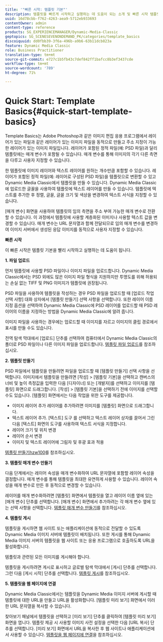 ```yaml
---
title: '"빠른 시작: 템플릿 기본"'
description: 템플릿을 빠르게 시작하고 실행하는 데 도움이 되는 소개 및 빠른 시작 템플릿 기본 사항.
uuid: 16d78cbb-f762-4263-aea9-5712eb933693
contentOwner: admin
content-type: reference
products: SG_EXPERIENCEMANAGER/Dynamic-Media-Classic
geptopics: SG_SCENESEVENONDEMAND_PK/categories/template_basics
discoiquuid: dd0fbb39-3f6a-496b-a9b6-63b11dcb823a
feature: Dynamic Media Classic
role: Business Practitioner
translation-type: tm+mt
source-git-commit: e727c1b5fb43c7def842ff1bafcc8b3ef3437cde
workflow-type: tm+mt
source-wordcount: '789'
ht-degree: 71%

---
```



# Quick Start: Template Basics{#quick-start-template-basics}

Template Basics는 Adobe Photoshop과 같은 이미지 편집 응용 프로그램에서 레이어가 있는 파일과 같은 레이어가 있는 이미지 파일을 동적으로 만들고 주소 지정이 가능한 레이어가 있는 이미지 파일입니다. 레이어가 포함된 정적 파일(예: PSD 파일)과 달리 템플릿에는 매개 변수가 포함될 수 있습니다. 매개 변수를 통해 이미지의 각기 다른 측면을 다루고 사용자 지정할 수 있습니다.

한 템플릿에 이미지 레이어와 텍스트 레이어를 원하는 개수만큼 포함할 수 있습니다. 레이어가 포함된 정적 파일(예: 레이어로 구성된 PSD 파일)을 템플릿으로 변환할 수 있고 Dynamic Media Classic에서 템플릿을 만들 수 있습니다. Dynamic Media Classic에 업로드한 글꼴을 사용하여 템플릿에 텍스트 레이어를 만들 수 있습니다. 템플릿에 텍스트를 추가한 후 정렬, 글꼴, 글꼴 크기 및 색상을 변경하여 텍스트 서식을 지정할 수 있습니다.

[매개 변수] 화면을 사용하여 템플릿의 임의 측면을 주소 부여 가능한 매개 변수로 전환할 수 있습니다. 이 과정에서 템플릿에 사용할 계층화된 이미지나 사용할 텍스트 값을 변경할 수 있습니다. 매개 변수는 URL 문자열과 함께 전달되므로 임의 매개 변수를 변경하여 이미지 서버에서 생성된 응답 이미지를 동적으로 사용자 지정할 수 있습니다.

**빠른 시작**

이 빠른 시작은 템플릿 기본을 빨리 시작하고 실행하는 데 도움이 됩니다.

**1. 파일 업로드**

먼저 템플릿에 사용할 PSD 파일이나 이미지 파일을 업로드합니다. Dynamic Media Classic에서는 PSD 외에도 많은 이미지 파일 형식을 지원하지만 투명도를 위해 허용되는 손실 없는 TIFF 및 PNG 이미지가 템플릿에 권장됩니다.

PSD 파일을 사용하여 템플릿을 작성하는 경우 PSD 파일을 업로드할 때 [업로드 작업 선택 사항] 대화 상자에서 [템플릿 만들기] 선택 사항을 선택합니다. 또한 레이어 이름 지정 옵션을 선택하여 Dynamic Media Classic에 PSD 레이어를 업로드할 때 PSD 레이어의 이름을 지정하는 방법을 Dynamic Media Classic에 알려 줍니다.

이미지 파일을 사용하는 경우에는 업로드할 때 이미지를 자르고 이미지의 클립 경로에서 표시를 만들 수도 있습니다.

전역 탐색 막대에서 [업로드] 단추를 선택하여 컴퓨터에서 Dynamic Media Classic의 폴더로 PSD 파일이나 다른 이미지 파일을 업로드합니다. [템플릿 파일 업로드](uploading-template-files.md#uploading_template_files)를 참조하십시오.

**2. 템플릿 만들기**

PSD 파일에서 템플릿을 만들려면 파일을 업로드할 때 [템플릿 만들기] 선택 사항을 선택합니다. 이미지에서 템플릿을 만들려면 [작성] > [템플릿 기본]을 선택하고 캔버스의 너비 및 높이 측정값을 입력한 다음 [디자이너] 또는 [개발자]를 선택하고 이미지를 [템플릿] 화면으로 드래그합니다. [작성] > [템플릿 기본]을 선택하기 전에 이미지를 선택할 수도 있습니다. [템플릿] 화면에서는 다음 작업을 위한 도구를 제공합니다.

* 이미지 레이어 추가 레이어를 추가하려면 이미지를 [템플릿] 화면으로 드래그합니다.
* 텍스트 레이어 추가. [텍스트] 도구 를 선택하고 텍스트 레이어 상자를 끌어서 그린 다음 [텍스트] 화면의 도구를 사용하여 텍스트 서식을 지정합니다.
* 레이어 크기 및 위치 변경
* 레이어 순서 변경
* 이미지 및 텍스트 레이어에 그림자 및 후광 효과 적용

[ 템플릿 만들기hzw100](creating-template.md#creating_a_template)를 참조하십시오.

**3. 템플릿 매개 변수 만들기**

다음 단계에서는 레이어 속성을 매개 변수화하여 URL 문자열에 포함할 레이어 속성을 결정합니다. 매개 변수를 통해 템플릿을 최대한 유연하게 사용할 수 있습니다. 레이어 속성을 매개 변수로 만든 후 동적으로 변경할 수 있습니다.

레이어를 매개 변수화하려면 [템플릿] 화면에서 템플릿을 열고 레이어 이름 옆에 있는 [매개 변수] 단추를 선택합니다. [매개 변수] 화면에서 추가하려는 각 매개 변수 옆에 있는 선택 사항을 선택합니다. [템플릿 매개 변수 만들기](creating-template-parameters.md#creating_template_parameters)를 참조하십시오.

**4. 템플릿 게시**

템플릿을 게시하면 웹 사이트 또는 애플리케이션에 동적으로 전달할 수 있도록 Dynamic Media 이미지 서버에 템플릿이 배치됩니다. 또한 게시를 통해 Dynamic Media 이미지 서버의 템플릿을 웹 사이트 또는 응용 프로그램으로 호출하도록 URL을 활성화합니다.

템플릿과 관련된 모든 이미지를 게시해야 합니다.

템플릿을 게시하려면 게시로 표시하고 글로벌 탐색 막대에서 [게시] 단추를 선택합니다. 그런 다음 [게시 시작] 단추를 선택합니다. [템플릿 게시](publishing-templates.md#publishing_templates)를 참조하십시오.

**5. 템플릿을 웹 페이지에 연결**

Dynamic Media Classic에서는 템플릿을 Dynamic Media 이미지 서버에 게시할 때 템플릿에 대한 URL을 만들고 URL을 활성화합니다. [템플릿 미리 보기] 화면에서 이러한 URL 문자열을 복사할 수 있습니다.

찾아보기 패널에서 템플릿을 선택하고 [미리 보기] 단추를 클릭하여 [템플릿 미리 보기] 화면을 엽니다. 템플릿 제공 시 사용할 이미지 사전 설정을 선택한 다음 [URL 복사] 단추를 선택합니다. [미리 보기] 화면에서 URL을 복사한 후 웹 사이트나 애플리케이션에서 사용할 수 있습니다. [템플릿을 웹 페이지에 연결](linking-template-web-page.md#linking_a_template_to_a_web_page)을 참조하십시오.
